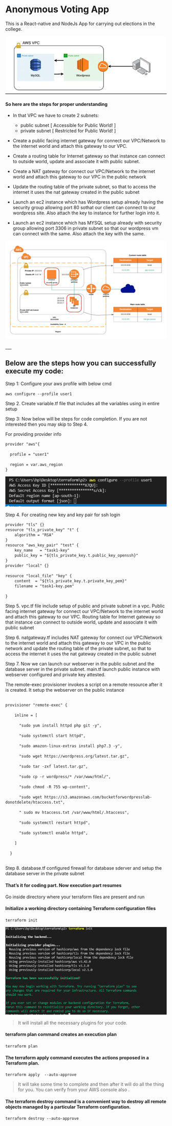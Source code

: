 # Anonymous Voting App

This is a React-native and NodeJs App for carrying out elections in the college.
<p align="center">
<img src="https://github.com/himanshu1510/Multitier_Network_Setup/blob/main/Images/1_9lEP5_-xZ-PqXglMIxNGeA.png" alt="alt text">
</p>

#### So here are the steps for proper understanding
- In that VPC we have to create 2 subnets:
   - public  subnet [ Accessible for Public World! ] 
   - private subnet [ Restricted for Public World! ]
- Create a public facing internet gateway for connect our VPC/Network to the internet world and attach this gateway to our VPC.

- Create  a routing table for Internet gateway so that instance can connect to outside world, update and associate it with public subnet.

- Create a NAT gateway for connect our VPC/Network to the internet world  and attach this gateway to our VPC in the public network

- Update the routing table of the private subnet, so that to access the internet it uses the nat gateway created in the public subnet

- Launch an ec2 instance which has Wordpress setup already having the security group allowing  port 80 sothat our client can connect to our wordpress site. Also attach the key to instance for further login into it.

- Launch an ec2 instance which has MYSQL setup already with security group allowing  port 3306 in private subnet so that our wordpress vm can connect with the same. Also attach the key with the same.

<p align="center">
  <img src="https://github.com/himanshu1510/Multitier_Network_Setup/blob/main/Images/vpc.png">
 </p>
___

## Below are the steps how you can successfully execute my code:

Step 1: Configure your aws profile with below cmd

  `aws configure --profile user1` 


Step 2. Create variable.tf file that includes all the variables using in entire setup

Step 3: Now below will be steps for code completion. If you are not interested then you may skip to Step 4.

For providing provider info

```
provider "aws"{

  profile = "user1"

  region = var.aws_region
}
```

<img src="https://github.com/himanshu1510/Multitier_Network_Setup/blob/main/Images/aws_conf.PNG">

Step 4. For creating new key and key pair for ssh login

```
provider "tls" {}
resource "tls_private_key" "t" {
    algorithm = "RSA"
}
resource "aws_key_pair" "test" {
    key_name   = "task1-key"
    public_key = "${tls_private_key.t.public_key_openssh}"
}
provider "local" {}

resource "local_file" "key" {
    content  = "${tls_private_key.t.private_key_pem}"
    filename = "task1-key.pem"
       
}
```
Step 5.  vpc.tf file include setup of public and private subnet in a vpc. Public facing internet gateway for connect our VPC/Network to the internet world and attach this gateway to our VPC. Routing table for Internet gateway so that instance can connect to outside world, update and associate it with public subnet

Step 6. natgateway.tf includes NAT gateway for connect our VPC/Network to the internet world  and attach this gateway to our VPC in the public network and update the routing table of the private subnet, so that to access the internet it uses the nat gateway created in the public subnet

Step 7. Now we can launch our webserver in the public subnet and the database server in the private subnet. main.tf launch public instance with webserver configured and private key attested.

The remote-exec provisioner invokes a script on a remote resource after it is created. It setup the webserver on the public instance

```

provisioner "remote-exec" {

    inline = [
    
      "sudo yum install httpd php git -y",
      
      "sudo systemctl start httpd",
      
      "sudo amazon-linux-extras install php7.3 -y",
      
      "sudo wget https://wordpress.org/latest.tar.gz",
      
      "sudo tar -zxf latest.tar.gz",
      
      "sudo cp -r wordpress/* /var/www/html/",
      
      "sudo chmod -R 755 wp-content",
      
      "sudo wget https://s3.amazonaws.com/bucketforwordpresslab-donotdelete/htaccess.txt",
      
      " sudo mv htaccess.txt /var/www/html/.htaccess",
      
      "sudo systemctl restart httpd",
      
      "sudo systemctl enable httpd",
      
    ]
    
  }
  
  ```
  
Step 8. database.tf configured firewall for database sderver and setup the database server in the private subnet 


#### That’s it for coding part. Now execution part resumes

Go inside directory where your terraform files are present and run

#### Initialize a working directory containing Terraform configuration files

`terraform init`

<img src="https://github.com/himanshu1510/Multitier_Network_Setup/blob/main/Images/terraform_initialise.PNG">

> It will install all the necessary plugins for your code.

#### terraform plan command creates an execution plan

`terraform plan`

#### The terraform apply command executes the actions proposed in a Terraform plan.

`terraform apply  --auto-approve`

> It will take some time to complete and then after it will do all the thing for you. You can verify from your AWS console also .


#### The terraform destroy command is a convenient way to destroy all remote objects managed by a particular Terraform configuration.

`terraform destroy --auto-approve`



